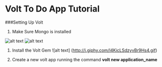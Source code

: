 # Volt To Do App Tutorial

###Setting Up Volt
1. Make Sure Mongo is installed 

 ![alt text](http://i.giphy.com/26FPBjebGHfsXfaIU.gif) 
 ![alt text](http://i.giphy.com/l4KigqBLmJ0eNI4XS.gif)

1. Install the Volt Gem 
![alt text] (http://i.giphy.com/l4KicLSdzyvBr9Hs4.gif)

1. Create a new volt app running the command **volt new application_name**

